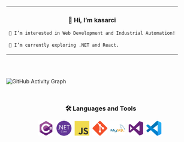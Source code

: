 <table align="center">
<tr>
  <td valign="center">
   
   ### <p align= "center" > 👋 Hi, I’m kasarci </p>
   
    👀 I’m interested in Web Development and Industrial Automation!
   
    🔭 I’m currently exploring .NET and React.
   
</tr>
</table>
<br> 

<br>

![GitHub Activity Graph](https://github-readme-activity-graph.cyclic.app/graph?username=kasarci&theme=nord&hide_border=true)

<br> 
<div align="center">
  
### :hammer_and_wrench: Languages and Tools


  <img src="https://github.com/devicons/devicon/blob/master/icons/csharp/csharp-original.svg" title="C#" alt="C#" width="40" height="40"/>&nbsp;
  <img src="https://github.com/devicons/devicon/blob/master/icons/dotnetcore/dotnetcore-original.svg" title=".NETCore" alt=".NETCore" width="40" height="40"/>&nbsp;
  <img src="https://github.com/devicons/devicon/blob/master/icons/javascript/javascript-original.svg" title="Javascript" alt="Javascript" width="40" height="40"/>&nbsp;
  <img src="https://github.com/devicons/devicon/blob/master/icons/git/git-original.svg" title="Git" alt="Git" width="40" height="40"/>&nbsp;
  <img src="https://github.com/devicons/devicon/blob/master/icons/mysql/mysql-original-wordmark.svg" title="MySQL"  alt="MySQL" width="40" height="40"/>&nbsp;
  <img src="https://github.com/devicons/devicon/blob/master/icons/visualstudio/visualstudio-plain.svg" title="VisualStudio" alt="VisualStudio" width="40" height="40"/>&nbsp;
   <img src="https://github.com/devicons/devicon/blob/master/icons/vscode/vscode-original.svg" title="VSCode" alt="VSCode" width="40" height="40"/>&nbsp;  
</div>

